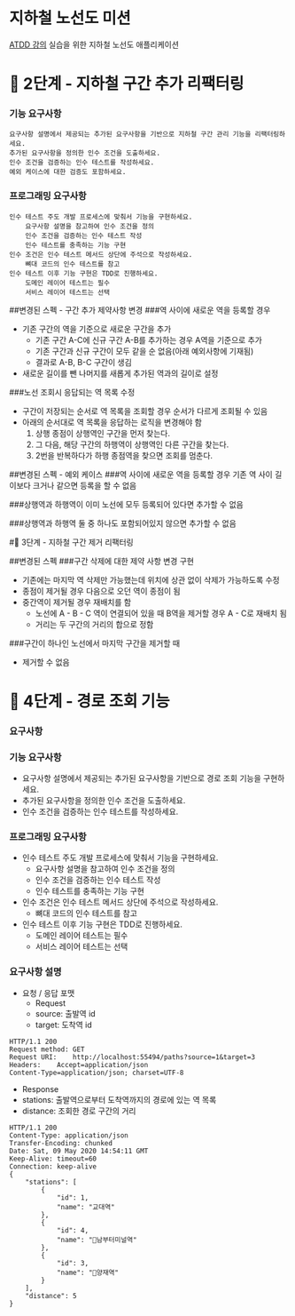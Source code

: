 # 지하철 노선도 미션
[ATDD 강의](https://edu.nextstep.camp/c/R89PYi5H) 실습을 위한 지하철 노선도 애플리케이션

#    🚀 2단계 - 지하철 구간 추가 리팩터링
 
###    기능 요구사항
    요구사항 설명에서 제공되는 추가된 요구사항을 기반으로 지하철 구간 관리 기능을 리팩터링하세요.
    추가된 요구사항을 정의한 인수 조건을 도출하세요.
    인수 조건을 검증하는 인수 테스트를 작성하세요.
    예외 케이스에 대한 검증도 포함하세요.
    
###    프로그래밍 요구사항
    인수 테스트 주도 개발 프로세스에 맞춰서 기능을 구현하세요.
        요구사항 설명을 참고하여 인수 조건을 정의
        인수 조건을 검증하는 인수 테스트 작성
        인수 테스트를 충족하는 기능 구현
    인수 조건은 인수 테스트 메서드 상단에 주석으로 작성하세요.
        뼈대 코드의 인수 테스트를 참고
    인수 테스트 이후 기능 구현은 TDD로 진행하세요.
        도메인 레이어 테스트는 필수
        서비스 레이어 테스트는 선택

##변경된 스펙 - 구간 추가 제약사항 변경
###역 사이에 새로운 역을 등록할 경우

- 기존 구간의 역을 기준으로 새로운 구간을 추가
    - 기존 구간 A-C에 신규 구간 A-B를 추가하는 경우 A역을 기준으로 추가
    - 기존 구간과 신규 구간이 모두 같을 순 없음(아래 예외사항에 기재됨)
    - 결과로 A-B, B-C 구간이 생김
- 새로운 길이를 뺀 나머지를 새롭게 추가된 역과의 길이로 설정

###노선 조회시 응답되는 역 목록 수정
- 구간이 저장되는 순서로 역 목록을 조회할 경우 순서가 다르게 조회될 수 있음
- 아래의 순서대로 역 목록을 응답하는 로직을 변경해야 함
  1. 상행 종점이 상행역인 구간을 먼저 찾는다.
  2. 그 다음, 해당 구간의 하행역이 상행역인 다른 구간을 찾는다.
  3. 2번을 반복하다가 하행 종점역을 찾으면 조회를 멈춘다.
 
##변경된 스펙 - 예외 케이스
###역 사이에 새로운 역을 등록할 경우 기존 역 사이 길이보다 크거나 같으면 등록을 할 수 없음

###상행역과 하행역이 이미 노선에 모두 등록되어 있다면 추가할 수 없음

###상행역과 하행역 둘 중 하나도 포함되어있지 않으면 추가할 수 없음

#🚀 3단계 - 지하철 구간 제거 리팩터링

##변경된 스펙
###구간 삭제에 대한 제약 사항 변경 구현
- 기존에는 마지막 역 삭제만 가능했는데 위치에 상관 없이 삭제가 가능하도록 수정
- 종점이 제거될 경우 다음으로 오던 역이 종점이 됨
- 중간역이 제거될 경우 재배치를 함
  - 노선에 A - B - C 역이 연결되어 있을 때 B역을 제거할 경우 A - C로 재배치 됨
  - 거리는 두 구간의 거리의 합으로 정함

###구간이 하나인 노선에서 마지막 구간을 제거할 때
- 제거할 수 없음
# 🚀 4단계 - 경로 조회 기능
### 요구사항
### 기능 요구사항
- 요구사항 설명에서 제공되는 추가된 요구사항을 기반으로 경로 조회 기능을 구현하세요.
- 추가된 요구사항을 정의한 인수 조건을 도출하세요.
- 인수 조건을 검증하는 인수 테스트를 작성하세요.

### 프로그래밍 요구사항
- 인수 테스트 주도 개발 프로세스에 맞춰서 기능을 구현하세요.
  - 요구사항 설명을 참고하여 인수 조건을 정의
  - 인수 조건을 검증하는 인수 테스트 작성
  - 인수 테스트를 충족하는 기능 구현
- 인수 조건은 인수 테스트 메서드 상단에 주석으로 작성하세요.
  - 뼈대 코드의 인수 테스트를 참고
- 인수 테스트 이후 기능 구현은 TDD로 진행하세요.
  - 도메인 레이어 테스트는 필수
  - 서비스 레이어 테스트는 선택

### 요구사항 설명
- 요청 / 응답 포맷
  - Request
  - source: 출발역 id
  - target: 도착역 id
```
HTTP/1.1 200
Request method:	GET
Request URI:	http://localhost:55494/paths?source=1&target=3
Headers: 	Accept=application/json
Content-Type=application/json; charset=UTF-8
```

- Response
- stations: 출발역으로부터 도착역까지의 경로에 있는 역 목록
- distance: 조회한 경로 구간의 거리
```
HTTP/1.1 200 
Content-Type: application/json
Transfer-Encoding: chunked
Date: Sat, 09 May 2020 14:54:11 GMT
Keep-Alive: timeout=60
Connection: keep-alive
{
    "stations": [
        {
            "id": 1,
            "name": "교대역"
        },
        {
            "id": 4,
            "name": "남부터미널역"
        },
        {
            "id": 3,
            "name": "양재역"
        }
    ],
    "distance": 5
}